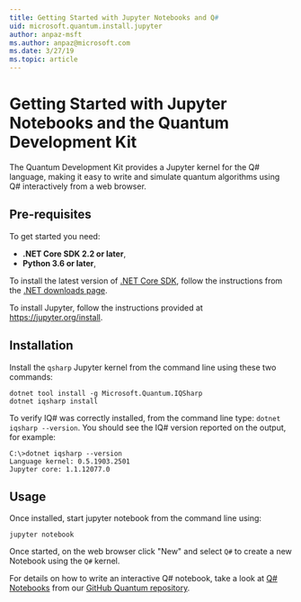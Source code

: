 ```yaml
---
title: Getting Started with Jupyter Notebooks and Q#
uid: microsoft.quantum.install.jupyter
author: anpaz-msft
ms.author: anpaz@microsoft.com
ms.date: 3/27/19
ms.topic: article
---
```


# Getting Started with Jupyter Notebooks and the Quantum Development Kit #  

The Quantum Development Kit provides a Jupyter kernel for the Q# language, making it easy to write and simulate quantum algorithms using Q# interactively from a web browser.

## Pre-requisites ##

To get started you need:
- **.NET Core SDK 2.2 or later**,
- **Python 3.6 or later**,

To install the latest version of [.NET Core SDK](https://dotnet.microsoft.com/), follow the instructions from the [.NET downloads page](https://www.microsoft.com/net/download).
  
To install Jupyter, follow the instructions provided at https://jupyter.org/install.


## Installation ##

Install the `qsharp` Jupyter kernel from the command line using these two commands:

```Command Prompt
dotnet tool install -g Microsoft.Quantum.IQSharp
dotnet iqsharp install
```

To verify IQ# was correctly installed, from the command line type: `dotnet iqsharp --version`. You should see the IQ# version reported on the output, for example:
```
C:\>dotnet iqsharp --version
Language kernel: 0.5.1903.2501
Jupyter core: 1.1.12077.0
```


## Usage ##

Once installed, start jupyter notebook from the command line using:

```Command Prompt
jupyter notebook
```

Once started, on the web browser click "New" and select `Q#` to create a new Notebook using the `Q#` kernel.

For details on how to write an interactive Q# notebook, take a look at
[Q# Notebooks](https://github.com/Microsoft/Quantum/blob/master/Samples/src/IntroToIQSharp/Notebook.ipynb)
from our [GitHub Quantum repository](https://github.com/Microsoft/Quantum.git).

